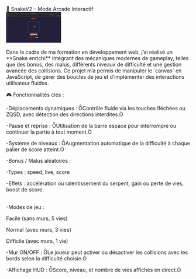🐍 SnakeV2 – Mode Arcade Interactif<br>
<img src="imgSnake.png" width="150"/><br>
<p> Dans le cadre de ma formation en développement web, j’ai réalisé un **Snake enrichi** intégrant des mécaniques modernes de gameplay, 
  telles que des bonus, des malus, différents niveaux de difficulté et une gestion avancée des collisions. 
  Ce projet m’a permis de manipuler le `canvas` en JavaScript, de gérer des boucles de jeu et d’implémenter des interactions utilisateur fluides. </p>

  
🎮 Fonctionnalités clés :<br>

-Déplacements dynamiques : Contrôle fluide via les touches fléchées ou ZQSD, avec détection des directions interdites.

-Pause et reprise : Utilisation de la barre espace pour interrompre ou continuer la partie à tout moment.

-Système de niveaux : Augmentation automatique de la difficulté à chaque palier de score atteint.

-Bonus / Malus aléatoires :

-Types : speed, live, score

-Effets : accélération ou ralentissement du serpent, gain ou perte de vies, boost de score.
<br><br>


-Modes de jeu :<br>

Facile (sans murs, 5 vies)

Normal (avec murs, 3 vies)

Difficile (avec murs, 1 vie)

-Mur ON/OFF : Le joueur peut activer ou désactiver les collisions avec les bords selon la difficulté choisie.

-Affichage HUD : Score, niveau, et nombre de vies affichés en direct.
